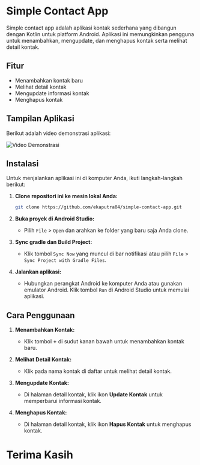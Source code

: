 # Simple Contact App

Simple contact app adalah aplikasi kontak sederhana yang dibangun dengan Kotlin untuk platform Android. Aplikasi ini memungkinkan pengguna untuk menambahkan, mengupdate, dan menghapus kontak serta melihat detail kontak.

## Fitur

- Menambahkan kontak baru
- Melihat detail kontak
- Mengupdate informasi kontak
- Menghapus kontak

## Tampilan Aplikasi

Berikut adalah video demonstrasi aplikasi:

![Video Demonstrasi](https://github.com/ekaputra04/simple-contact-app/assets/114041267/308df0da-cabb-41a9-97b0-3895e68611a2)

## Instalasi

Untuk menjalankan aplikasi ini di komputer Anda, ikuti langkah-langkah berikut:

1. **Clone repositori ini ke mesin lokal Anda:**

   ```bash
   git clone https://github.com/ekaputra04/simple-contact-app.git
   ```

2. **Buka proyek di Android Studio:**

   - Pilih `File` > `Open` dan arahkan ke folder yang baru saja Anda clone.

3. **Sync gradle dan Build Project:**

   - Klik tombol `Sync Now` yang muncul di bar notifikasi atau pilih `File` > `Sync Project with Gradle Files`.

4. **Jalankan aplikasi:**

   - Hubungkan perangkat Android ke komputer Anda atau gunakan emulator Android. Klik tombol `Run` di Android Studio untuk memulai aplikasi.

## Cara Penggunaan

1. **Menambahkan Kontak:**

   - Klik tombol **+** di sudut kanan bawah untuk menambahkan kontak baru.

2. **Melihat Detail Kontak:**

   - Klik pada nama kontak di daftar untuk melihat detail kontak.

3. **Mengupdate Kontak:**

   - Di halaman detail kontak, klik ikon **Update Kontak** untuk memperbarui informasi kontak.

4. **Menghapus Kontak:**
   - Di halaman detail kontak, klik ikon **Hapus Kontak** untuk menghapus kontak.

# Terima Kasih
